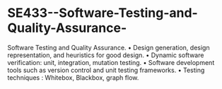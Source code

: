 # SE433--Software-Testing-and-Quality-Assurance-
Software Testing and Quality Assurance. • Design generation, design representation, and heuristics for good design. • Dynamic software verification: unit, integration, mutation testing. • Software development tools such as version control and unit testing frameworks. • Testing techniques : Whitebox, Blackbox, graph flow.
